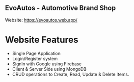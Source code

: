 ## EvoAutos - Automotive Brand Shop

Website: https://evoautos.web.app/

# Website Features
- Single Page Application
- Login/Register system
- SignIn with Google using Firebase
- Client & Server Side using MongoDB
- CRUD operations to Create, Read, Update & Delete Items. 
